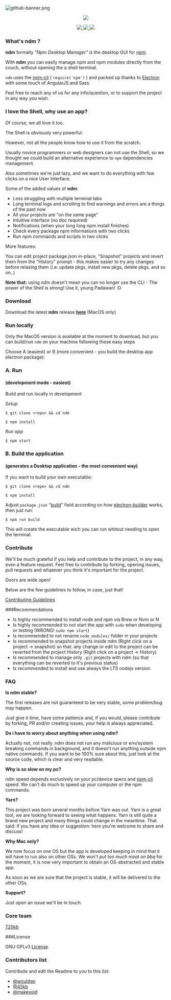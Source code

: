 ![github-banner.png](http://i.imgur.com/61OLE5Z.png)
<p align="center" style="text-align:center">
  <img src="http://i.imgur.com/bnxdjg9.png"/>
</p>

<p align="center" style="text-align:center">
<a href="https://github.com/720kb/ndm/releases" target="_blank">
<img src="https://img.shields.io/github/release/720kb/ndm.svg"/>
</a>
<a href="https://720kb.github.io/ndm/" target="_blank">
<img src="https://img.shields.io/github/downloads/720kb/ndm/total.svg"/>
</a>
<a href="https://gitter.im/720kb/ndm" target="_blank">
<img src="https://img.shields.io/gitter/room/ndm/ndm.js.svg"/>
</a>

</p>

### What's ndm ?

**ndm** formally _"Npm Desktop Manager"_ is the desktop GUI for [npm](https://npmjs.com/).

With **ndm** you can easily manage npm and npm modules directly from the couch, without opening the a shell terminal.

`ndm` uses the [npm-cli](https://docs.npmjs.com/cli/npm) ( ```require('npm')``` ) and packed up thanks to [Electron](https://github.com/electron/electron) with some touch of AngularJS and Sass.

Feel free to reach any of us for any info/question, or to support the project in any way you wish.

### I love the Shell, why use an app?

Of course, we all love it too.

The Shell is obviously very powerful.

However, not all the people know how to use it from the scratch.

Usually novice programmers or web designers can not use the Shell, so we thought we could build an alternative experience to `npm` dependencies management.

Also sometimes we're just lazy, and we want to do everything with few clicks on a nice User Interface. 


Some of the added values of **ndm**:

- Less struggling with multiple terminal tabs
- Long terminal logs and scrolling to find warnings and errors are a things of the past now
- All your projects are "on the same page"
- Intuitive interface (no doc required)
- Notifications (when your long long npm install finishes)
- Check every package npm informations with two clicks
- Run npm commands and scripts in two clicks

More features:

You can edit project package.json in-place, "Snapshot" projects and revert them from the "History" prompt - this makes easier to try any changes before relasing them (i.e: update pkgs, install new pkgs, delete pkgs, and so on..)


**Note that:** using ndm doesn't mean you can no longer use the CLI - The power of the Shell is strong! Use it, young Padawan! :D


### Download

Download the latest **ndm** release **[here](https://github.com/720kb/ndm/releases/)** (MacOS only)

### Run locally 

Only the MacOS version is available at the moment to download, but you can build/run `ndm` on your machine following these easy steps 

Choose A (easiest) or B (more convenient - you build the desktop app electron package):


### A. Run 

#### (development mode - easiest)

Build and run locally in development

_Setup_

`$ git clone <repo> && cd ndm`

`$ npm install`

_Run app_

`$ npm start`


### B. Build the application 

#### (generates a Desktop application - the most convenient way)

If you want to build your own executable:

`$ git clone <repo> && cd ndm`

`$ npm install`

Adjust `package.json`  "[build](https://github.com/720kb/ndm/blob/master/package.json)" field according on how [electron-builder](https://github.com/electron-userland/electron-builder) works, then just run:

`$ npm run build`

This will create the executable wich you can run whitout needing to open the terminal.


### Contribute

We'll be much grateful if you help and contribute to the project, in any way, even a feature request.
Feel free to contribute by forking, opening issues, pull requests and whatever you think it's important for the project.

Doors are wide open!

Below are the few guidelines to follow, in case, just that!

[Contributing Guidelines](https://github.com/720kb/ndm/blob/master/CONTRIBUTING.md)

###Recommendations

- Is highly recommended to install node and npm via Brew or Nvm or N
- Is highly recommended to not start the app with `sudo` when developing or testing (WRONG! `sudo npm start`)
- Is recommended to not rename `node_modules/` folder in your projects
- Is recommended to snapshot projects inside ndm (Right click on a project -> snapshot) so that: any change or edit to the project can be reverted from the project History (Right click on a project -> History)
- Is recommended to manage only `.git` projects with ndm (so that everything can be reverted to it's previous status)
- Is recommended to install and use always the LTS nodejs version

### FAQ

**Is ndm stable?**

The first releases are not guaranteed to be very stable, some problem/bug may happen.

Just give it time, have some patience and, if you would, please contribute by forking, PR and/or creating issues, your help is always appreciated.


**Do i have to worry about anything when using ndm?**

Actually not, not really.
ndm does not run any malicious or env/system breaking commands in background, and it doesn't run anything outside npm native commands.
If you want to be 100% sure about this, just look at the source code, which is clear and very readable.


**Why is so slow on my pc?**

ndm speed depends exclusively on your pc/device specs and [npm-cli](https://docs.npmjs.com/cli/npm) speed.
We can't do much to speed up your computer or the npm commands.


**Yarn?**

This project was born several months before Yarn was out.
Yarn is a great tool, we are looking forward to seeing what happens.
Yarn is still quite a brand new project and many things could change in the meantime. That said: if you have any idea or suggestion: here you're welcome to share and discuss!


**Why Mac only?**

We now focus on one OS but the app is developed keeping in mind that it will have to run also on other OSs. We won't _put too much meat on bbq_ for the moment, it is now very important to obtain an OS-abstracted and stable app.

As soon as we are sure that the project is stable, it will be delivered to the other OSs.


**Support?**

Just open an issue we'll be in touch.

### Core team

[720kb](https://720kb.net)

###License

GNU GPLv3 [License](LICENSE.md).


### Contributors list

Contribute and edit the Readme to you to this list:

- [@wouldgo](https://github.com/wouldgo)
- [@45kb](https://github.com/45kb)
- [@makevoid](https://github.com/makevoid)
